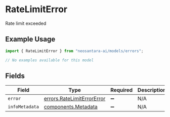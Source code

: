 # RateLimitError

Rate limit exceeded

## Example Usage

```typescript
import { RateLimitError } from "neosantara-ai/models/errors";

// No examples available for this model
```

## Fields

| Field                                                                    | Type                                                                     | Required                                                                 | Description                                                              |
| ------------------------------------------------------------------------ | ------------------------------------------------------------------------ | ------------------------------------------------------------------------ | ------------------------------------------------------------------------ |
| `error`                                                                  | [errors.RateLimitErrorError](../../models/errors/ratelimiterrorerror.md) | :heavy_minus_sign:                                                       | N/A                                                                      |
| `infoMetadata`                                                           | [components.Metadata](../../models/components/metadata.md)               | :heavy_minus_sign:                                                       | N/A                                                                      |